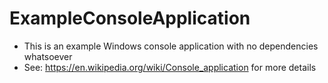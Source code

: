 # ExampleConsoleApplication

- This is an example Windows console application with no dependencies whatsoever
- See: https://en.wikipedia.org/wiki/Console_application for more details